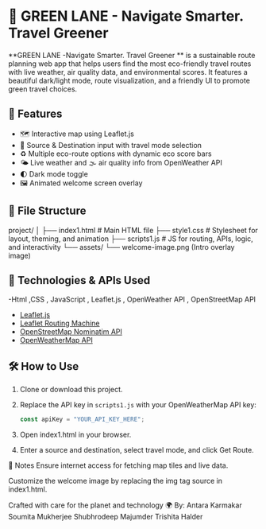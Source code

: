 # 🌱 GREEN LANE - Navigate Smarter. Travel Greener

**GREEN LANE -Navigate Smarter. Travel Greener ** is a sustainable route planning web app that helps users find the most eco-friendly travel routes with live weather, air quality data, and environmental scores. It features a beautiful dark/light mode, route visualization, and a friendly UI to promote green travel choices.

## 🚀 Features

- 🗺️ Interactive map using Leaflet.js
- 📍 Source & Destination input with travel mode selection
- ♻️ Multiple eco-route options with dynamic eco score bars
- 🌤️ Live weather and 🌫️ air quality info from OpenWeather API
- 🌓 Dark mode toggle
- 🖼️ Animated welcome screen overlay

## 📁 File Structure

project/ │ ├── index1.html # Main HTML file ├── style1.css # Stylesheet for layout, theming, and animation ├── scripts1.js # JS for routing, APIs, logic, and interactivity └── assets/ └── welcome-image.png (Intro overlay image)

## 🔧 Technologies & APIs Used

-Html ,CSS , JavaScript , Leaflet.js , OpenWeather API , OpenStreetMap API
- [Leaflet.js](https://leafletjs.com/)
- [Leaflet Routing Machine](https://www.liedman.net/leaflet-routing-machine/)
- [OpenStreetMap Nominatim API](https://nominatim.org/)
- [OpenWeatherMap API](https://openweathermap.org/api)

## 🛠️ How to Use

1. Clone or download this project.
2. Replace the API key in `scripts1.js` with your OpenWeatherMap API key:
   ```js
   const apiKey = "YOUR_API_KEY_HERE";
3. Open index1.html in your browser.

4. Enter a source and destination, select travel mode, and click Get Route.

📌 Notes
Ensure internet access for fetching map tiles and live data.

Customize the welcome image by replacing the img tag source in index1.html.

Crafted with care for the planet and technology 🌍
By:
Antara Karmakar
Soumita Mukherjee
Shubhrodeep Majumder
Trishita Halder
